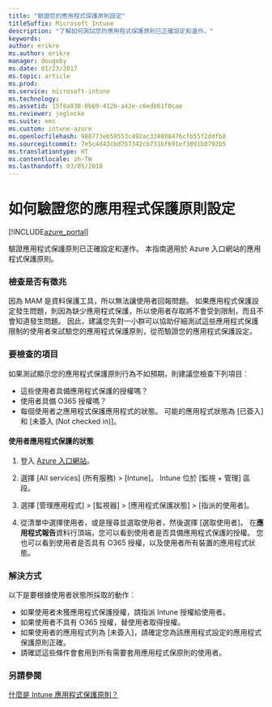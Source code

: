 ```yaml
---
title: "驗證您的應用程式保護原則設定"
titleSuffix: Microsoft Intune
description: "了解如何測試您的應用程式保護原則已正確設定和運作。"
keywords: 
author: erikre
ms.author: erikre
manager: dougeby
ms.date: 01/23/2017
ms.topic: article
ms.prod: 
ms.service: microsoft-intune
ms.technology: 
ms.assetid: 15f8a838-0b69-412b-a42e-c6edb61f0cae
ms.reviewer: joglocke
ms.suite: ems
ms.custom: intune-azure
ms.openlocfilehash: 980773eb59553c492ac338808476cfb55f2ddfb8
ms.sourcegitcommit: 7e5c4d43cbd757342cb731bf691ef3891b0792b5
ms.translationtype: HT
ms.contentlocale: zh-TW
ms.lasthandoff: 03/05/2018
---
```

# <a name="how-to-validate-your-app-protection-policy-setup"></a>如何驗證您的應用程式保護原則設定

[!INCLUDE[azure_portal](./includes/azure_portal.md)]


驗證應用程式保護原則已正確設定和運作。 本指南適用於 Azure 入口網站的應用程式保護原則。

### <a name="checking-for-symptoms"></a>檢查是否有徵兆
因為 MAM 是資料保護工具，所以無法讓使用者回報問題。 如果應用程式保護設定發生問題，則因為缺少應用程式保護，所以使用者存取將不會受到限制，而且不會知道發生問題。 因此，建議您先對一小群可以協助仔細測試這些應用程式保護限制的使用者來試驗您的應用程式保護原則，從而驗證您的應用程式保護設定。


### <a name="what-to-check"></a>要檢查的項目

如果測試顯示您的應用程式保護原則行為不如預期，則建議您檢查下列項目︰

- 這些使用者具備應用程式保護的授權嗎？
- 使用者具備 O365 授權嗎？
- 每個使用者之應用程式保護應用程式的狀態。 可能的應用程式狀態為 [已簽入] 和 [未簽入 (Not checked in)]。

#### <a name="user-app-protection-status"></a>使用者應用程式保護的狀態
1. 登入 [Azure 入口網站](https://portal.azure.com)。
2. 選擇 [All services] (所有服務) > [Intune]。 Intune 位於 [監視 + 管理] 區段。
1. 選擇 [管理應用程式] > [監視器] >  [應用程式保護狀態] > [指派的使用者]。

2. 從清單中選擇使用者，或是搜尋並選取使用者，然後選擇 [選取使用者]。 在**應用程式報告**資料行頂端，您可以看到使用者是否具備應用程式保護的授權。 您也可以看到使用者是否具有 O365 授權，以及使用者所有裝置的應用程式狀態。



### <a name="what-to-do"></a>解決方式
以下是要根據使用者狀態所採取的動作︰

- 如果使用者未獲應用程式保護授權，請指派 Intune 授權給使用者。
- 如果使用者不具有 O365 授權，替使用者取得授權。
- 如果使用者的應用程式列為 [未簽入]，請確定您為該應用程式設定的應用程式保護原則正確。
- 請確認這些條件會套用到所有需要套用應用程式保原則的使用者。

### <a name="see-also"></a>另請參閱

[什麼是 Intune 應用程式保護原則？](app-protection-policies.md)
